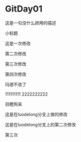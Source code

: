 # GitDay01
这是一句没什么卵用的描述

小标题

这是一次修改

第二次修改

第三次修改

第四次修改

玛德不改了

111111111
2222222222


目瞪狗呆

这是在luodelong分支上做的修改

这是在luodelong分支上的第二次修改

第三次